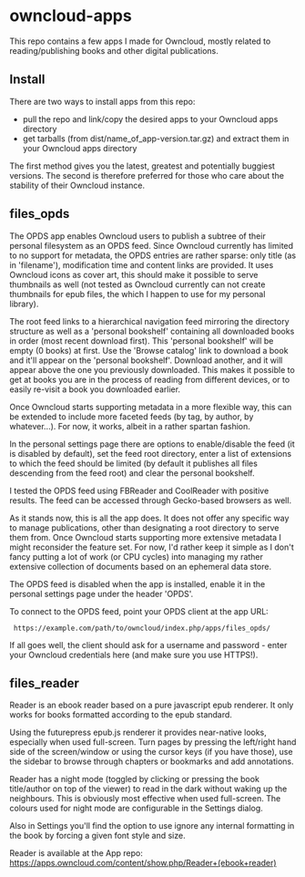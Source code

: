owncloud-apps
=============

This repo contains a few apps I made for Owncloud, mostly related to reading/publishing books and other digital publications.

Install
-------

There are two ways to install apps from this repo:

 * pull the repo and link/copy the desired apps to your Owncloud apps directory
 * get tarballs (from dist/name_of_app-version.tar.gz) and extract them in your Owncloud apps directory

The first method gives you the latest, greatest and potentially buggiest versions. The second is therefore preferred for those who care about the stability of their Owncloud instance.

files_opds
----------

The OPDS app enables Owncloud users to publish a subtree of their personal filesystem as an OPDS feed. Since Owncloud currently has limited to no support for metadata, the OPDS entries are rather sparse: only title (as in 'filename'), modification time and content links are provided. It uses Owncloud icons as cover art, this should make it possible to serve thumbnails as well (not tested as Owncloud currently can not create thumbnails for epub files, the which I happen to use for my personal library).

The root feed links to a hierarchical navigation feed mirroring the directory structure as well as a 'personal bookshelf' containing all downloaded books in order (most recent download first). This 'personal bookshelf' will be empty (0 books) at first. Use the 'Browse catalog' link to download a book and it'll appear on the 'personal bookshelf'. Download another, and it will appear above the one you previously downloaded. This makes it possible to get at books you are in the process of reading from different devices, or to easily re-visit a book you downloaded earlier.

Once Owncloud starts supporting metadata in a more flexible way, this can be extended to include more faceted feeds (by tag, by author, by whatever...). For now, it works, albeit in a rather spartan fashion.

In the personal settings page there are options to enable/disable the feed (it is disabled by default), set the feed root directory, enter a list of extensions to which the feed should be limited (by default it publishes all files descending from the feed root) and clear the personal bookshelf.

I tested the OPDS feed using FBReader and CoolReader with positive results. The feed can be accessed through Gecko-based browsers as well.

As it stands now, this is all the app does. It does not offer any specific way to manage publications, other than designating a root directory to serve them from. Once Owncloud starts supporting more extensive metadata I might reconsider the feature set. For now, I'd rather keep it simple as I don't fancy putting a lot of work (or CPU cycles) into managing my rather extensive collection of documents based on an ephemeral data store.

The OPDS feed is disabled when the app is installed, enable it in the personal settings page under the header 'OPDS'.

To connect to the OPDS feed, point your OPDS client at the app URL:

     https://example.com/path/to/owncloud/index.php/apps/files_opds/

If all goes well, the client should ask for a username and password - enter your Owncloud credentials here (and make sure you use HTTPS!).

files_reader
------------

Reader is an ebook reader based on a pure javascript epub renderer. It only works for books formatted according to the epub standard.

Using the futurepress epub.js renderer it provides near-native looks, especially when used full-screen. Turn pages by pressing the left/right hand side of the screen/window or using the cursor keys (if you have those), use the sidebar to browse through chapters or bookmarks and add annotations.

Reader has a night mode (toggled by clicking or pressing the book title/author on top of the viewer) to read in the dark without waking up the neighbours. This is obviously most effective when used full-screen. The colours used for night mode are configurable in the Settings dialog.

Also in Settings you'll find the option to use ignore any internal formatting in the book by forcing a given font style and size.

Reader is available at the App repo: https://apps.owncloud.com/content/show.php/Reader+(ebook+reader)
